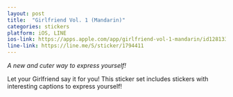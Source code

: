 ```yaml
---
layout: post
title:  "Girlfriend Vol. 1 (Mandarin)"
categories: stickers
platform: iOS, LINE
ios-link: https://apps.apple.com/app/girlfriend-vol-1-mandarin/id1281338270
line-link: https://line.me/S/sticker/1794411
---
```


*A new and cuter way to express yourself!*

Let your Girlfriend say it for you! This sticker set includes stickers with interesting captions to express yourself!

<!--In this pack-->
